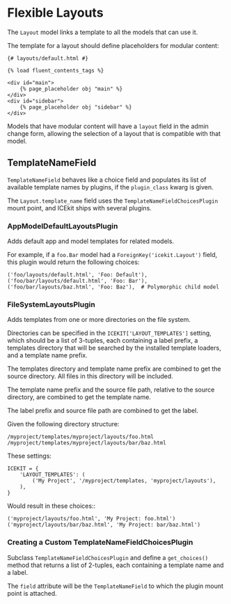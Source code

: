 # Flexible Layouts

The `Layout` model links a template to all the models that can use it.

The template for a layout should define placeholders for modular content:

    {# layouts/default.html #}

    {% load fluent_contents_tags %}

    <div id="main">
        {% page_placeholder obj "main" %}
    </div>
    <div id="sidebar">
        {% page_placeholder obj "sidebar" %}
    </div>

Models that have modular content will have a `layout` field in the admin change
form, allowing the selection of a layout that is compatible with that model.

## TemplateNameField

`TemplateNameField` behaves like a choice field and populates its list of
available template names by plugins, if the `plugin_class` kwarg is given.

The `Layout.template_name` field uses the `TemplateNameFieldChoicesPlugin`
mount point, and ICEkit ships with several plugins.

### AppModelDefaultLayoutsPlugin

Adds default app and model templates for related models.

For example, if a `foo.Bar` model had a `ForeignKey('icekit.Layout')` field,
this plugin would return the following choices:

    ('foo/layouts/default.html', 'Foo: Default'),
    ('foo/bar/layouts/default.html', 'Foo: Bar'),
    ('foo/bar/layouts/baz.html', 'Foo: Baz'),  # Polymorphic child model

### FileSystemLayoutsPlugin

Adds templates from one or more directories on the file system.

Directories can be specified in the `ICEKIT['LAYOUT_TEMPLATES']` setting,
which should be a list of 3-tuples, each containing a label prefix, a
templates directory that will be searched by the installed template
loaders, and a template name prefix.

The templates directory and template name prefix are combined to get the
source directory. All files in this directory will be included.

The template name prefix and the source file path, relative to the source
directory, are combined to get the template name.

The label prefix and source file path are combined to get the label.

Given the following directory structure:

    /myproject/templates/myproject/layouts/foo.html
    /myproject/templates/myproject/layouts/bar/baz.html

These settings:

    ICEKIT = {
        'LAYOUT_TEMPLATES': (
            ('My Project', '/myproject/templates, 'myproject/layouts'),
        ),
    }

Would result in these choices::

    ('myproject/layouts/foo.html', 'My Project: foo.html')
    ('myproject/layouts/bar/baz.html', 'My Project: bar/baz.html')

### Creating a Custom TemplateNameFieldChoicesPlugin

Subclass `TemplateNameFieldChoicesPlugin` and define a `get_choices()` method
that returns a list of 2-tuples, each containing a template name and a label.

The `field` attribute will be the `TemplateNameField` to which the plugin mount
point is attached.
